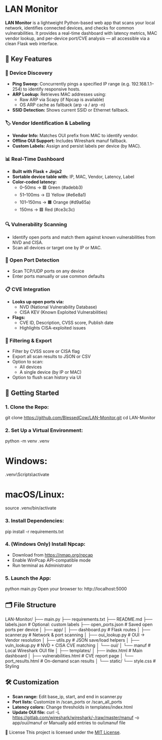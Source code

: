 # LAN Monitor

**LAN Monitor** is a lightweight Python-based web app that scans your local network, identifies connected devices, and checks for common vulnerabilities. It provides a real-time dashboard with latency metrics, MAC vendor lookup, and per-device port/CVE analysis — all accessible via a clean Flask web interface.

## 🔑 Key Features

### 📡 Device Discovery
- **Ping Sweep:** Concurrently pings a specified IP range (e.g. 192.168.1.1–254) to identify responsive hosts.
- **ARP Lookup:** Retrieves MAC addresses using:
  - Raw ARP via Scapy (if Npcap is available)
  - OS ARP cache as fallback (arp -a / arp -n)
- **SSID Detection:** Shows current SSID or Ethernet fallback.
  
### 🏷 Vendor Identification & Labeling
- **Vendor Info:** Matches OUI prefix from MAC to identify vendor.
- **Offline OUI Support:** Includes Wireshark manuf fallback.
- **Custom Labels:** Assign and persist labels per device (by MAC).
  
### 📊 Real-Time Dashboard
- **Built with Flask + Jinja2**
- **Sortable device table with:** IP, MAC, Vendor, Latency, Label
- **Color-coded latency:**
  - 0–50ms → 🟩 Green (#adebb3)
  - 51–100ms → 🟨 Yellow (#e6e8a1)
  - 101–150ms → 🟧 Orange (#d9a65a)
  - 150ms → 🟥 Red (#ce3c3c)
  
### 🔍 Vulnerability Scanning
- Identify open ports and match them against known vulnerabilities from NVD and CISA.
- Scan all devices or target one by IP or MAC.

### 🎯 Open Port Detection
- Scan TCP/UDP ports on any device
- Enter ports manually or use common defaults
  
### 📋 CVE Integration
- **Looks up open ports via:**
  - NVD (National Vulnerability Database)
  - CISA KEV (Known Exploited Vulnerabilities)
- **Flags:**
  - CVE ID, Description, CVSS score, Publish date
  - Highlights CISA-exploited issues
  
### 📌 Filtering & Export
- Filter by CVSS score or CISA flag
- Export all scan results to JSON or CSV
- Option to scan:
  - All devices
  - A single device (by IP or MAC)
- Option to flush scan history via UI

## 🚀 Getting Started

### 1. Clone the Repo:

   git clone https://github.com/BlessedCow/LAN-Monitor.git
   cd LAN-Monitor

### 2. Set Up a Virtual Environment:
   python -m venv .venv
   # Windows:
   .venv\Scripts\activate
   # macOS/Linux:
   source .venv/bin/activate

### 3. Install Dependencies:
   pip install -r requirements.txt

### 4. (Windows Only) Install Npcap:
   - Download from https://nmap.org/npcap
   - Enable WinPcap API-compatible mode
   - Run terminal as Administrator

### 5. Launch the App:
   python main.py
   Open your browser to: http://localhost:5000
   
## 🗂 File Structure
LAN-Monitor/
├── main.py
├── requirements.txt
├── README.md
├── labels.json                 # Optional: custom labels
├── open_ports.json             # Saved open ports per device
│
├── app/
│   ├── dashboard.py            # Flask routes
│   ├── scanner.py              # Network & port scanning
│   ├── oui_lookup.py           # OUI → Vendor resolution
│   ├── utils.py                # JSON save/load helpers
│   ├── vuln_lookup.py          # NVD + CISA CVE matching
│   └── oui/
│       └── manuf               # Local Wireshark OUI file
│
├── templates/
│   ├── index.html              # Main dashboard
│   ├── vulnerabilities.html    # CVE report page
│   └── port_results.html       # On-demand scan results
│
└── static/
    └── style.css               # Styling
## 🛠 Customization
- **Scan range:** Edit base_ip, start, and end in scanner.py
- **Port lists:** Customize in /scan_ports or /scan_all_ports
- **Latency colors:** Change thresholds in templates/index.html
- **Update OUI file:**
  curl -L https://gitlab.com/wireshark/wireshark/-/raw/master/manuf -o app/oui/manuf
  *or*
  Manually add entries to oui\manuf file
  
📄 License
This project is licensed under the [MIT License](LICENSE).
